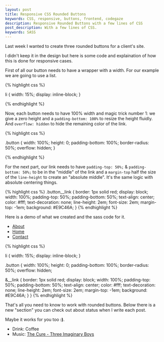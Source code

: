 ```yaml
---
layout: post
title: Responsive CSS Rounded Buttons
keywords: CSS, responsive, buttons, frontend, codegaze
description: Responsive Rounded Buttons with a few lines of CSS
post_description: With a few lines of CSS.
keywords: SASS
---
```


Last week I wanted to create three rounded buttons for a client's site. 

I didn't keep it in the design but here is some code and explaination of how this is done for responsive cases.


First of all our button needs to have a wrapper with a width. For our example we are going to use a list.

{% highlight css %}
    
li {
  width: 15%;
  display: inline-block;
}

{% endhighlight %}


Now, each button needs to have 100% width and magic trick number 1: we give a zero height and a ```padding-bottom: 100%``` to resize the height fluidly. And ```overflow: hidden``` to hide the remaining color of the link.

{% highlight css %}

.button {
  width: 100%;
  height: 0;
  padding-bottom: 100%;
  border-radius: 50%;
  overflow: hidden;
}

{% endhighlight %}

For the next part, our link needs to have ```padding-top: 50%;``` & ```padding-bottom: 50%;``` to be in the "middle" of the link and a ```margin-top``` half the size of the ```line-height``` to create an "absolute middle". It's the same logic with absolute centering things.

{% highlight css %}
.button__link {
    border: 1px solid red;
    display: block;
    width: 100%;
    padding-top: 50%;
    padding-bottom: 50%;
    text-align: center;
    color: #fff;
    text-decoration: none;
    line-height: 2em;
    font-size: 2em;
    margin-top: -1em;
    background: #E9C46A; 
  }
{% endhighlight %}

Here is a demo of what we created and the sass code for it.

<ul class="demo--buttons">
  <li>
    <div class="button">
      <a href="#" class="button__link">About</a>
    </div>
  </li><li>
    <div class="button">
      <a href="#" class="button__link">Home</a>
    </div>
  </li><li>
    <div class="button">
      <a href="#" class="button__link">Contact</a>
    </div>
  </li>
</ul>



{% highlight css %}

li {
  width: 15%;
  display: inline-block;
}

.button {
  width: 100%;
  height: 0;
  padding-bottom: 100%;
  border-radius: 50%;
  overflow: hidden;

  &__link {
    border: 1px solid red;
    display: block;
    width: 100%;
    padding-top: 50%;
    padding-bottom: 50%;
    text-align: center;
    color: #fff;
    text-decoration: none;
    line-height: 2em;
    font-size: 2em;
    margin-top: -1em;
    background: #E9C46A; 
  }
}
{% endhighlight %}

That's all you need to know to work with rounded buttons. Below there is a new "section" you can check out about status when I write each post. 

Maybe it works for you too **:)**.


<div class="happy-hour">

  <ul>
    <li>Drink: Coffee</li>
    <li>Music: <a href="https://www.youtube.com/watch?v=4a-YB6Cch0w" target="_blank">The Cure - Three Imaginary Boys</a></li>
  </ul>
</div>